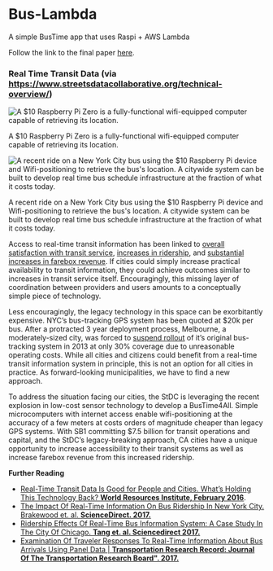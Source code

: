 # Bus-Lambda
A simple BusTime app that uses Raspi + AWS Lambda

Follow the link to the final paper [here](Adibhatla_D4GX_2019_Bus-Lambda.pdf).

### Real Time Transit Data (via https://www.streetsdatacollaborative.org/technical-overview/)

![ A $10 Raspberry Pi Zero is a fully-functional wifi-equipped computer capable of retrieving its location. ](https://static1.squarespace.com/static/59948729a803bbad877d588e/t/5997b872f14aa1178c60949c/1503115399348/raspberry-pi-zero-w-wireless-256x256.png?format=1500w)

A $10 Raspberry Pi Zero is a fully-functional wifi-equipped computer capable of retrieving its location.

![ A recent ride on a New York City bus using the $10 Raspberry Pi device and Wifi-positioning to retrieve the bus's location. A citywide system can be built to develop real time bus schedule infrastructure at the fraction of what it costs today. ](https://static1.squarespace.com/static/59948729a803bbad877d588e/t/5997b8bdf14aa1178c609703/1503115491956/bustime.jpg?format=1500w)

A recent ride on a New York City bus using the $10 Raspberry Pi device and Wifi-positioning to retrieve the bus's location. A citywide system can be built to develop real time bus schedule infrastructure at the fraction of what it costs today.

Access to real-time transit information has been linked to  [overall satisfaction with transit service](http://trrjournalonline.trb.org/doi/abs/10.3141/2082-13), [increases in ridership](http://www.sciencedirect.com/science/article/pii/S0968090X12000022), and  [substantial increases in farebox revenue](http://www.sciencedirect.com/science/article/pii/S0968090X15000297). If cities could simply increase practical availability to transit information, they could achieve outcomes similar to increases in transit service itself. Encouragingly, this missing layer of coordination between providers and users amounts to a conceptually simple piece of technology.

Less encouragingly, the legacy technology in this space can be exorbitantly expensive. NYC’s bus-tracking GPS system has been quoted at $20k per bus. After a protracted 3 year deployment process, Melbourne, a moderately-sized city, was forced to  [suspend rollout](https://www.streetsdatacollaborative.org/technical-overview/[https://www.itnews.com.au/news/melbourne-takes-second-stab-at-gps-bus-tracking-381093) of it’s original bus-tracking system in 2013 at only 30% coverage due to unreasonable operating costs. While all cities and citizens could benefit from a real-time transit information system in principle, this is not an option for all cities in practice. As forward-looking municipalities, we have to find a new approach.

To address the situation facing our cities, the StDC is leveraging the recent explosion in low-cost sensor technology to develop a BusTime4All. Simple microcomputers with internet access enable wifi-positioning at the accuracy of a few meters at costs orders of magnitude cheaper than legacy GPS systems. With SB1 committing $7.5 billion for transit operations and capital, and the StDC’s legacy-breaking approach, CA cities have a unique opportunity to increase accessibility to their transit systems as well as increase farebox revenue from this increased ridership.

**Further Reading**

-   [Real-Time Transit Data Is Good for People and Cities. What’s Holding This Technology Back?  **World Resources Institute, February 2016**](http://www.wri.org/blog/2016/02/real-time-transit-data-good-people-and-cities-whats-holding-technology-back).
-   [The Impact Of Real-Time Information On Bus Ridership In New York City. Brakewood et. al. **ScienceDirect. 2017.**](http://www.sciencedirect.com/science/article/pii/S0968090X15000297.)
-   [Ridership Effects Of Real-Time Bus Information System: A Case Study In The City Of Chicago.  **Tang et. al. Sciencedirect 2017.**](http://www.sciencedirect.com/science/article/pii/S0968090X12000022.)
-   [Examination Of Traveler Responses To Real-Time Information About Bus Arrivals Using Panel Data |  **Transportation Research Record: Journal Of The Transportation Research Board". 2017.**](http://trrjournalonline.trb.org/doi/abs/10.3141/2082-13.)
